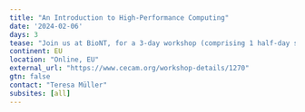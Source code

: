 ```yaml
---
title: "An Introduction to High-Performance Computing"
date: '2024-02-06'
days: 3
tease: "Join us at BioNT, for a 3-day workshop (comprising 1 half-day session and 2 full days) designed to introduce HPC to new audiences. The first day is dedicated to guiding participants through the basics of file systems and the Unix shell. This foundation is a prerequisite for the other days which introduces HPC resources, the cluster management tool Slurm, and how to run applications and workflows on such resources. Registarion are open until the 23.12.2023."
continent: EU
location: "Online, EU"
external_url: "https://www.cecam.org/workshop-details/1270"
gtn: false
contact: "Teresa Müller"
subsites: [all]
---
```

